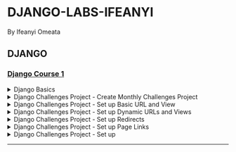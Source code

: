 # DJANGO-LABS-IFEANYI
By Ifeanyi Omeata

## DJANGO

### [Django Course 1](https://www.udemy.com/course/python-django-the-practical-guide/)

<details>
  <summary>Django Basics</summary>

  ### Create and activate Virtual Env

  ```
  python -m venv venv
  source venv/bin/activate
  ```

  ### Dectivate Virtual Env

  ```
  deactivate
  ```

  ### Check Installed Packages

  ```
  pip list
  ```

  ### Install Django

  ```
  python -m pip install Django
  django-admin
  ```

  ### Check Django Version

  ```
  python -m django --version
  ```

  ### Create New Django Project

  ```
  django-admin startproject my_project .
  ```

  ### Create New App

  ```
  python manage.py startapp first_app
  ```

  ### Run Django Project in dev Mode

  ```
  python manage.py runserver
  ```

  <img width="1406" alt="image" src="https://github.com/user-attachments/assets/fff512c5-2c50-4087-95ca-429f591d5570" />
  <img width="1453" alt="image" src="https://github.com/user-attachments/assets/e6eb4d82-19d7-4614-91c2-f6a0002035de" />

</details>

<details>
  <summary>Django Challenges Project - Create Monthly Challenges Project </summary>

  ### Create and activate Virtual Env

  ```
  python -m venv venv
  source venv/bin/activate
  ```

  ### Install Django

  ```
  python -m pip install Django
  ```

  ### Create project

  ```
  django-admin startproject monthly_challenges_project .
  ```

  ### Create app

  ```
  python manage.py startapp challenges
  ```

  <img width="1450" alt="image" src="https://github.com/user-attachments/assets/ab3d6000-fe18-4b7d-9bd3-22fd2ad5a100" />


</details>

<details>
  <summary>Django Challenges Project - Set up Basic URL and View</summary>

  ### Github/python/monthly_challenges/monthly_challenges_project/urls.py

  ```py
  """
  URL configuration for monthly_challenges_project project.
  
  The `urlpatterns` list routes URLs to views. For more information please see:
      https://docs.djangoproject.com/en/5.2/topics/http/urls/
  Examples:
  Function views
      1. Add an import:  from my_app import views
      2. Add a URL to urlpatterns:  path('', views.home, name='home')
  Class-based views
      1. Add an import:  from other_app.views import Home
      2. Add a URL to urlpatterns:  path('', Home.as_view(), name='home')
  Including another URLconf
      1. Import the include() function: from django.urls import include, path
      2. Add a URL to urlpatterns:  path('blog/', include('blog.urls'))
  """
  from django.contrib import admin
  from django.urls import path, include
  
  urlpatterns = [
      path('admin/', admin.site.urls),
      path('challenges/', include('challenges.urls')),
  ]

  ```

  ### Github/python/monthly_challenges/challenges/urls.py

  ```py
  from django.urls import path
  
  from . import views
  
  urlpatterns = [
      path('', views.index, name='index'),
      path('january', views.january, name='january'),
      path('february', views.february, name='february'),
      path('march', views.march, name='march'),
  ]

  ```

  ### Github/python/monthly_challenges/challenges/views.py

  ```py
  from django.shortcuts import render
  from django.http import HttpResponse
  
  # Create your views here.


  def index(request):
      return HttpResponse("<h1>Welcome to the challenges app!</h1>")
  
  
  def january(request):
      return HttpResponse("<h1>Eat no meat for the entire month!</h1>")
  
  
  def february(request):
      return HttpResponse("<h1>Walk for at least 20 minutes every day!</h1>")
  
  
  def march(request):
      return HttpResponse("<h1>Learn Django for at least 20 minutes every day!</h1>")

  ```

  <img width="1243" alt="image" src="https://github.com/user-attachments/assets/2f5b8e0d-fb4e-49b0-ac3f-3a9e91bcc9dd" />
  <img width="1453" alt="image" src="https://github.com/user-attachments/assets/eea6eb2a-324b-495b-826d-2a915e9f4718" />
  <img width="1453" alt="image" src="https://github.com/user-attachments/assets/1ca53132-121f-4c8a-be37-66dfa400941a" />
  <img width="1453" alt="image" src="https://github.com/user-attachments/assets/992e04c3-a453-49ac-b38e-6b83f80f83b5" />

</details>

<details>
  <summary>Django Challenges Project - Set up Dynamic URLs and Views </summary>

  ### Github/python/monthly_challenges/monthly_challenges_project/urls.py

  ```py
  """
  URL configuration for monthly_challenges_project project.
  
  The `urlpatterns` list routes URLs to views. For more information please see:
      https://docs.djangoproject.com/en/5.2/topics/http/urls/
  Examples:
  Function views
      1. Add an import:  from my_app import views
      2. Add a URL to urlpatterns:  path('', views.home, name='home')
  Class-based views
      1. Add an import:  from other_app.views import Home
      2. Add a URL to urlpatterns:  path('', Home.as_view(), name='home')
  Including another URLconf
      1. Import the include() function: from django.urls import include, path
      2. Add a URL to urlpatterns:  path('blog/', include('blog.urls'))
  """
  from django.contrib import admin
  from django.urls import path, include
  
  urlpatterns = [
      path('admin/', admin.site.urls),
      path('challenges/', include('challenges.urls')),
  ]

  ```

  ### Github/python/monthly_challenges/challenges/urls.py

  ```py
  from django.urls import path
  
  from . import views
  
  urlpatterns = [
      path('', views.index, name='index'),
      path('<int:month>', views.month_challenge_by_number,
           name='month-challenge-by-number'),
      path('<str:month>', views.month_challenge, name='month-challenge'),
  ]

  ```

  ### Github/python/monthly_challenges/challenges/views.py

  ```py
  from django.shortcuts import render
  from django.http import HttpResponse, HttpResponseNotFound
  
  # Create your views here.
  
  monthly_challenges = {
      "january": "Eat no meat for the entire month!",
      "february": "Walk for at least 20 minutes every day!",
      "march": "Learn Django for at least 20 minutes every day!"
  }
  
  
  def index(request):
      return HttpResponse("<h1>Welcome to the challenges app!</h1>")
  
  
  def month_challenge_by_number(request, month):
      if month > 12 or month < 1:
          return HttpResponseNotFound("<h1>Invalid month!</h1>")
      return HttpResponse(f"<h1>Challenge for Month {month}</h1>")
  
    
  def month_challenge(request, month):
      challenge_text = None
      try:
          challenge_text = monthly_challenges[month]
      except:
          if month in ["april", "may", "june", "july", "august", "september", "october", "november", "december"]:
              challenge_text = f"Challenge for {month} is coming soon!"
          else:
              return HttpResponseNotFound("<h1>Invalid month!</h1>")
      return HttpResponse(f"<h1>{challenge_text}</h1>")

  ```

  <img width="1415" alt="image" src="https://github.com/user-attachments/assets/f79d9a8a-a696-456b-a527-6aa479c825e0" />
  <img width="1453" alt="image" src="https://github.com/user-attachments/assets/ebb9459b-4359-4776-95f4-4b81b016a0e6" />
  <img width="1453" alt="image" src="https://github.com/user-attachments/assets/0d50135e-f409-429f-a7e3-4fc01ffdf419" />
  <img width="1453" alt="image" src="https://github.com/user-attachments/assets/cd58d679-0af9-42b2-b3ba-ca69e22771ed" />

</details>

<details>
  <summary>Django Challenges Project - Set up Redirects </summary>

  ### Github/python/monthly_challenges/monthly_challenges_project/urls.py

  ```py
  """
  URL configuration for monthly_challenges_project project.
  
  The `urlpatterns` list routes URLs to views. For more information please see:
      https://docs.djangoproject.com/en/5.2/topics/http/urls/
  Examples:
  Function views
      1. Add an import:  from my_app import views
      2. Add a URL to urlpatterns:  path('', views.home, name='home')
  Class-based views
      1. Add an import:  from other_app.views import Home
      2. Add a URL to urlpatterns:  path('', Home.as_view(), name='home')
  Including another URLconf
      1. Import the include() function: from django.urls import include, path
      2. Add a URL to urlpatterns:  path('blog/', include('blog.urls'))
  """
  from django.contrib import admin
  from django.urls import path, include
  
  urlpatterns = [
      path('admin/', admin.site.urls),
      path('challenges/', include('challenges.urls')),
  ]

  ```

  ### Github/python/monthly_challenges/challenges/urls.py

  ```py
  from django.urls import path
  
  from . import views
  
  urlpatterns = [
      path('', views.index, name='index'),
      path('<int:month>', views.month_challenge_by_number,
           name='month-challenge-by-number'),
      path('<str:month>', views.month_challenge, name='month-challenge'),
  ]

  ```

  ### Github/python/monthly_challenges/challenges/views.py

  ```py
  from django.shortcuts import render
  from django.http import HttpResponse, HttpResponseNotFound, HttpResponseRedirect
  from django.urls import reverse
  
  # Create your views here.
  
  monthly_challenges = {
      "january": "Eat no meat for the entire month!",
      "february": "Walk for at least 20 minutes every day!",
      "march": "Learn Django for at least 20 minutes every day!"
  }
  
  
  def index(request):
      return HttpResponse("<h1>Welcome to the challenges app!</h1>")
  
  
  def month_challenge_by_number(request, month):
      try:
          if month > 12 or month < 1:
              return HttpResponseNotFound("<h1>Invalid month!</h1>")
          months = list(monthly_challenges.keys())
          redirect_month = months[month - 1]
          redirect_path = reverse("month-challenge", args=[redirect_month])
          return HttpResponseRedirect(redirect_path)
      except:
          return HttpResponseNotFound(f"<h1>Challenge for {month} is coming soon!</h1>")
  
  
  def month_challenge(request, month):
      challenge_text = None
      try:
          challenge_text = monthly_challenges[month]
      except:
          if month in ["april", "may", "june", "july", "august", "september", "october", "november", "december"]:
              challenge_text = f"Challenge for {month} is coming soon!"
          else:
              return HttpResponseNotFound("<h1>Invalid month!</h1>")
      return HttpResponse(f"<h1>{challenge_text}</h1>")

  ```

  <img width="1415" alt="image" src="https://github.com/user-attachments/assets/d89106ef-6d0e-425a-93c4-bd454b9a0d81" />
  <img width="1453" alt="image" src="https://github.com/user-attachments/assets/6a18759c-dc01-42cb-9d85-51b447c81029" />
  <img width="1453" alt="image" src="https://github.com/user-attachments/assets/f009c52e-03bc-49a3-bc8a-e83a8f5293b9" />

</details>

<details>
  <summary>Django Challenges Project - Set up Page Links </summary>

  ### Github/python/monthly_challenges/monthly_challenges_project/urls.py

  ```py
  """
  URL configuration for monthly_challenges_project project.
  
  The `urlpatterns` list routes URLs to views. For more information please see:
      https://docs.djangoproject.com/en/5.2/topics/http/urls/
  Examples:
  Function views
      1. Add an import:  from my_app import views
      2. Add a URL to urlpatterns:  path('', views.home, name='home')
  Class-based views
      1. Add an import:  from other_app.views import Home
      2. Add a URL to urlpatterns:  path('', Home.as_view(), name='home')
  Including another URLconf
      1. Import the include() function: from django.urls import include, path
      2. Add a URL to urlpatterns:  path('blog/', include('blog.urls'))
  """
  from django.contrib import admin
  from django.urls import path, include
  
  urlpatterns = [
      path('admin/', admin.site.urls),
      path('challenges/', include('challenges.urls')),
  ]

  ```

  ### Github/python/monthly_challenges/challenges/urls.py

  ```py
  from django.urls import path
  
  from . import views
  
  urlpatterns = [
      path('', views.index, name='index'),
      path('<int:month>', views.month_challenge_by_number,
           name='month-challenge-by-number'),
      path('<str:month>', views.month_challenge, name='month-challenge'),
  ]

  ```

  ### Github/python/monthly_challenges/challenges/views.py

  ```py
  from django.shortcuts import render
  from django.http import HttpResponse, HttpResponseNotFound, HttpResponseRedirect
  from django.urls import reverse
  
  # Create your views here.
  
  monthly_challenges = {
      "january": "Eat no meat for the entire month!",
      "february": "Walk for at least 20 minutes every day!",
      "march": "Learn Django for at least 20 minutes every day!"
  }
  
  
  def index(request):
      list_items = ""
      months = list(monthly_challenges.keys())
  
      for month in months:
          capitalized_month = month.capitalize()
          redirect_path = reverse("month-challenge", args=[month])
          list_items += f"<li><a href=\"{redirect_path}\">{capitalized_month}</a></li>"
  
      response_data = f"<ul>{list_items}</ul>"
      return HttpResponse(response_data)
  
  
  def month_challenge_by_number(request, month):
      try:
          if month > 12 or month < 1:
              return HttpResponseNotFound("<h1>Invalid month!</h1>")
          months = list(monthly_challenges.keys())
          redirect_month = months[month - 1]
          redirect_path = reverse("month-challenge", args=[redirect_month])
          return HttpResponseRedirect(redirect_path)
      except:
          return HttpResponseNotFound(f"<h1>Challenge for {month} is coming soon!</h1>")
  
  
  def month_challenge(request, month):
      challenge_text = None
      try:
          challenge_text = monthly_challenges[month]
      except:
          if month in ["april", "may", "june", "july", "august", "september", "october", "november", "december"]:
              challenge_text = f"Challenge for {month} is coming soon!"
          else:
              return HttpResponseNotFound("<h1>Invalid month!</h1>")
      return HttpResponse(f"<h1>{challenge_text}</h1>")

  ```

  <img width="1453" alt="image" src="https://github.com/user-attachments/assets/79a6d1af-54f9-4b5d-a69f-1670f22b9834" />
  <img width="1453" alt="image" src="https://github.com/user-attachments/assets/f4b5c460-66d0-4738-a838-332a7288e96c" />

</details>
















<details>
  <summary>Django Challenges Project - Set up </summary>

  ### Print String

  ```py

  ```

  ### Print String

  ```

  ```

</details>





<hr>



